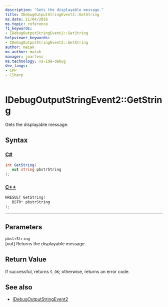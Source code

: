 ```yaml
---
description: "Gets the displayable message."
title: IDebugOutputStringEvent2::GetString
ms.date: 11/04/2016
ms.topic: reference
f1_keywords:
- IDebugOutputStringEvent2::GetString
helpviewer_keywords:
- IDebugOutputStringEvent2::GetString
author: maiak
ms.author: maiak
manager: jmartens
ms.technology: vs-ide-debug
dev_langs:
- CPP
- CSharp
---
```

# IDebugOutputStringEvent2::GetString

Gets the displayable message.

## Syntax

### [C#](#tab/csharp)
```csharp
int GetString( 
   out string pbstrString
);
```
### [C++](#tab/cpp)
```cpp
HRESULT GetString( 
   BSTR* pbstrString
);
```
---

## Parameters
`pbstrString`\
[out] Returns the displayable message.

## Return Value
 If successful, returns `S_OK`; otherwise, returns an error code.

## See also
- [IDebugOutputStringEvent2](../../../extensibility/debugger/reference/idebugoutputstringevent2.md)
